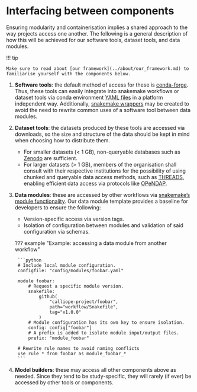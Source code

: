 # Interfacing between components

Ensuring modularity and containerisation implies a shared approach to the way projects access one another. The following is a general description of how this will be achieved for our software tools, dataset tools, and data modules.

!!! tip

    Make sure to read about [our framework](../about/our_framework.md) to familiarise yourself with the components below.

1. **Software tools**: the default method of access for these is [conda-forge](https://conda-forge.org/). Thus, these tools can easily integrate into snakemake workflows or dataset tools via conda environment [YAML files](https://docs.conda.io/projects/conda/en/latest/user-guide/tasks/manage-environments.html) in a platform independent way. Additionally, [snakemake wrappers](https://snakemake.readthedocs.io/en/stable/snakefiles/modularization.html#wrappers) may be created to avoid the need to rewrite common uses of a software tool between data modules.
2. **Dataset tools**: the datasets produced by these tools are accessed via downloads, so the size and structure of the data should be kept in mind when choosing how to distribute them.
    - For smaller datasets (< 1 GB), non-queryable databases such as [Zenodo](https://zenodo.org/) are sufficient.
    - For larger datasets (> 1 GB), members of the organisation shall consult with their respective institutions for the possibility of using chunked and queryable data access methods, such as [THREADS](https://www.unidata.ucar.edu/software/tds/), enabling efficient data access via protocols like [OPeNDAP](https://www.opendap.org/).
3. **Data modules**: these are accessed by other workflows via [snakemake’s module functionality](https://snakemake.readthedocs.io/en/stable/snakefiles/modularization.html#modules). Our data module template provides a baseline for developers to ensure the following:
    - Version-specific access via version tags.
    - Isolation of configuration between modules and validation of said configuration via schemas.

    ??? example "Example: accessing a data module from another workflow"

        ```python
        # Include local module configuration.
        configfile: "config/modules/foobar.yaml"

        module foobar:
            # Request a specific module version.
            snakefile:
                github(
                    "calliope-project/foobar",
                    path="workflow/Snakefile",
                    tag="v1.0.0"
                )
            # Module configuration has its own key to ensure isolation.
            config: config["foobar"]
            # A prefix is added to isolate module input/output files.
            prefix: "module_foobar"

        # Rewrite rule names to avoid naming conflicts
        use rule * from foobar as module_foobar_*
        ```

4. **Model builders**: these may access all other components above as needed. Since they tend to be study-specific, they will rarely (if ever) be accessed by other tools or components.

